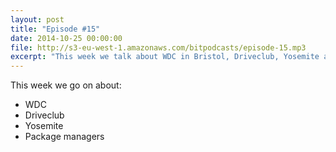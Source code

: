 ```yaml
---
layout: post
title: "Episode #15"
date: 2014-10-25 00:00:00
file: http://s3-eu-west-1.amazonaws.com/bitpodcasts/episode-15.mp3
excerpt: "This week we talk about WDC in Bristol, Driveclub, Yosemite and package managers."
---
```


This week we go on about:

* WDC
* Driveclub
* Yosemite
* Package managers
